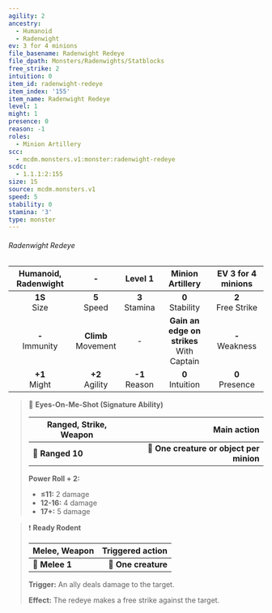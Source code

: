 ```yaml
---
agility: 2
ancestry:
  - Humanoid
  - Radenwight
ev: 3 for 4 minions
file_basename: Radenwight Redeye
file_dpath: Monsters/Radenwights/Statblocks
free_strike: 2
intuition: 0
item_id: radenwight-redeye
item_index: '155'
item_name: Radenwight Redeye
level: 1
might: 1
presence: 0
reason: -1
roles:
  - Minion Artillery
scc:
  - mcdm.monsters.v1:monster:radenwight-redeye
scdc:
  - 1.1.1:2:155
size: 1S
source: mcdm.monsters.v1
speed: 5
stability: 0
stamina: '3'
type: monster
---
```


###### Radenwight Redeye

| Humanoid, Radenwight |            -            |      Level 1       |               Minion Artillery                |   EV 3 for 4 minions   |
| :------------------: | :---------------------: | :----------------: | :-------------------------------------------: | :--------------------: |
|   **1S**<br/> Size   |    **5**<br/> Speed     | **3**<br/> Stamina |             **0**<br/> Stability              | **2**<br/> Free Strike |
| **-**<br/> Immunity  | **Climb**<br/> Movement |         -          | **Gain an edge on strikes**<br/> With Captain |  **-**<br/> Weakness   |
|  **+1**<br/> Might   |   **+2**<br/> Agility   | **-1**<br/> Reason |             **0**<br/> Intuition              |  **0**<br/> Presence   |

<!-- -->
> 🏹 **Eyes-On-Me-Shot (Signature Ability)**
>
> | **Ranged, Strike, Weapon** |                          **Main action** |
> | -------------------------- | ---------------------------------------: |
> | **📏 Ranged 10**           | **🎯 One creature or object per minion** |
>
> **Power Roll + 2:**
>
> - **≤11:** 2 damage
> - **12-16:** 4 damage
> - **17+:** 5 damage

<!-- -->
> ❗️ **Ready Rodent**
>
> | **Melee, Weapon** | **Triggered action** |
> | ----------------- | -------------------: |
> | **📏 Melee 1**    |  **🎯 One creature** |
>
> **Trigger:** An ally deals damage to the target.
>
> **Effect:** The redeye makes a free strike against the target.
